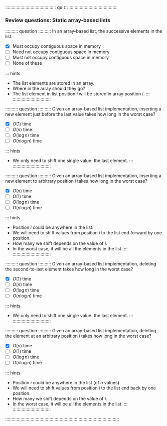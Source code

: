 
:::::::::::::::::::::::::::::::::::::::: quiz ::::::::::::::::::::::::::::::::::::::::
### Review questions: Static array-based lists


:::::::::: question ::::::::::
In an array-based list, the successive elements in the list:

- [x] Must occupy contiguous space in memory
- [ ] Need not occupy contiguous space in memory
- [ ] Must not occupy contiguous space in memory
- [ ] None of these

::: hints
- The list elements are stored in an array.
- Where in the array should they go?
- The list element in list position $i$ will be stored in array position $i$.
:::
::::::::::::::::::::::::::::::



:::::::::: question ::::::::::
Given an array-based list implementation,
inserting a new element just before the last value
takes how long in the worst case?

- [x] $O(1)$ time
- [ ] $O(n)$ time
- [ ] $O(\log n)$ time
- [ ] $O(n \log n)$ time

::: hints
- We only need to shift one single value: the last element.
:::
::::::::::::::::::::::::::::::



:::::::::: question ::::::::::
Given an array-based list implementation,
inserting a new element to arbitrary position $i$
takes how long in the worst case?

- [x] $O(n)$ time
- [ ] $O(1)$ time
- [ ] $O(\log n)$ time
- [ ] $O(n \log n)$ time

::: hints
- Position $i$ could be anywhere in the list.
- We will need to shift values from position $i$ to the list end forward by one position.
- How many we shift depends on the value of $i$.
- In the worst case, it will be all the elements in the list.
:::
::::::::::::::::::::::::::::::



:::::::::: question ::::::::::
Given an array-based list implementation,
deleting the second-to-last element takes how long in the worst case?

- [x] $O(1)$ time
- [ ] $O(n)$ time
- [ ] $O(\log n)$ time
- [ ] $O(n \log n)$ time

::: hints
- We only need to shift one single value: the last element.
:::
::::::::::::::::::::::::::::::



:::::::::: question ::::::::::
Given an array-based list implementation,
deleting the element at an arbitrary position $i$ takes
how long in the worst case?

- [x] $O(n)$ time
- [ ] $O(1)$ time
- [ ] $O(\log n)$ time
- [ ] $O(n \log n)$ time

::: hints
- Position $i$ could be anywhere in the list (of $n$ values).
- We will need to shift values from position $i$ to the list end back by one position.
- How many we shift depends on the value of $i$.
- In the worst case, it will be all the elements in the list.
:::
::::::::::::::::::::::::::::::

::::::::::::::::::::::::::::::::::::::::::::::::::::::::::::::::::::::::::::::::::::::::::

